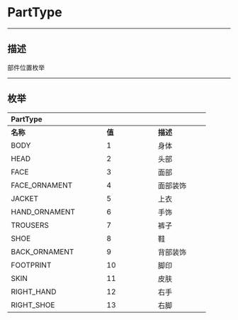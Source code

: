 # PartType

------------------------------------------------------------------------------------------
## 描述

部件位置枚举

------------------------------------------------------------------------------------------
## 枚举

|<div style="width:200px">PartType</div>|<div style="width:100px"></div>|<div style="width:100px"></div>|
|:---|:---|:---|
|**名称**|**值**|**描述**|
|BODY|1|身体|
|HEAD|2|头部|
|FACE|3|面部|
|FACE_ORNAMENT|4|面部装饰|
|JACKET|5|上衣|
|HAND_ORNAMENT|6|手饰|
|TROUSERS|7|裤子|
|SHOE|8|鞋|
|BACK_ORNAMENT|9|背部装饰|
|FOOTPRINT|10|脚印|
|SKIN|11|皮肤|
|RIGHT_HAND|12|右手|
|RIGHT_SHOE|13|右脚|
